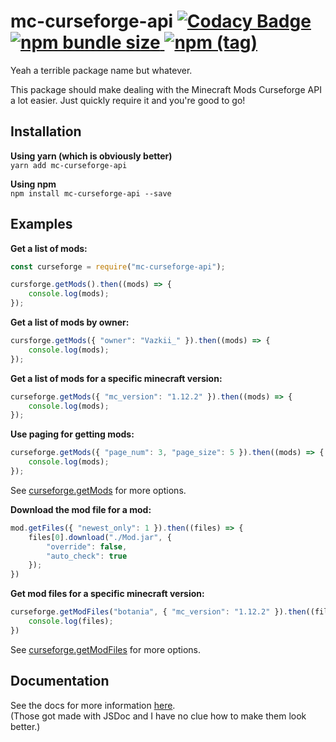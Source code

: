 # mc-curseforge-api [![Codacy Badge](https://api.codacy.com/project/badge/Grade/229792d8c6484b99b47313081248b2fd)](https://www.codacy.com/manual/Mondanzo/mcCurseforgeAPI?utm_source=github.com&amp;utm_medium=referral&amp;utm_content=Mondanzo/mcCurseforgeAPI&amp;utm_campaign=Badge_Grade) [![npm bundle size](https://img.shields.io/bundlephobia/min/mc-curseforge-api) ![npm (tag)](https://img.shields.io/npm/v/mc-curseforge-api/latest)](https://www.npmjs.com/package/mc-curseforge-api)

Yeah a terrible package name but whatever.

This package should make dealing with the Minecraft Mods Curseforge API a lot easier.
Just quickly require it and you're good to go!

## Installation

**Using yarn (which is obviously better)**\
```yarn add mc-curseforge-api```

**Using npm**\
```npm install mc-curseforge-api --save```

## Examples

**Get a list of mods:**

```javascript
const curseforge = require("mc-curseforge-api");

cursforge.getMods().then((mods) => {
    console.log(mods);
});
```

**Get a list of mods by owner:**

```javascript
cursforge.getMods({ "owner": "Vazkii_" }).then((mods) => {
    console.log(mods);
});
```

**Get a list of mods for a specific minecraft version:**

```javascript
curseforge.getMods({ "mc_version": "1.12.2" }).then((mods) => {
    console.log(mods);
});
```

**Use paging for getting mods:**

```javascript
curseforge.getMods({ "page_num": 3, "page_size": 5 }).then((mods) => {
    console.log(mods);
});
```

See [curseforge.getMods](https://mondanzo.github.io/mc-curseforge-api/module-CurseForgeAPI.html#~getMods) for more options.

**Download the mod file for a mod:**

```javascript
mod.getFiles({ "newest_only": 1 }).then((files) => {
    files[0].download("./Mod.jar", {
        "override": false,
        "auto_check": true
    });
})
```

**Get mod files for a specific minecraft version:**

```javascript
curseforge.getModFiles("botania", { "mc_version": "1.12.2" }).then((files) => {
    console.log(files);
})
```

See [curseforge.getModFiles](https://mondanzo.github.io/mc-curseforge-api/module-CurseForgeAPI.html#~getModFiles) for more options.

## Documentation

See the docs for more information [here](https://mondanzo.github.io/mc-curseforge-api/).\
(Those got made with JSDoc and I have no clue how to make them look better.)
